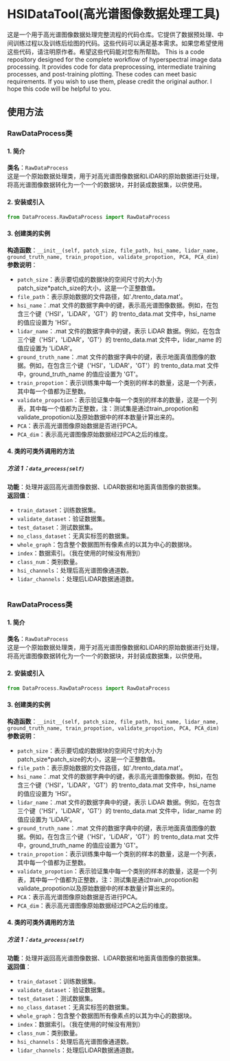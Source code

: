# HSIDataTool(高光谱图像数据处理工具)
这是一个用于高光谱图像数据处理完整流程的代码仓库。它提供了数据预处理、中间训练过程以及训练后绘图的代码。这些代码可以满足基本需求。如果您希望使用这些代码，请注明原作者。希望这些代码能对您有所帮助。
This is a code repository designed for the complete workflow of hyperspectral image data processing. It provides code for data preprocessing, intermediate training processes, and post-training plotting. These codes can meet basic requirements. If you wish to use them, please credit the original author. I hope this code will be helpful to you.
## 使用方法
### RawDataProcess类
#### 1. 简介
**类名**：`RawDataProcess`  
这是一个原始数据处理类，用于对高光谱图像数据和LiDAR的原始数据进行处理，将高光谱图像数据转化为一个一个的数据块，并封装成数据集，以供使用。

#### 2. 安装或引入
```python
from DataProcess.RawDataProcess import RawDataProcess
```

#### 3. 创建类的实例
**构造函数**：`__init__(self, patch_size, file_path, hsi_name, lidar_name, ground_truth_name, train_propotion, validate_propotion, PCA, PCA_dim)`  
**参数说明**：  
- `patch_size`：表示要切成的数据块的空间尺寸的大小为patch_size*patch_size的大小，这是一个正整数值。
- `file_path`：表示原始数据的文件路径，如'./trento_data.mat'。
- `hsi_name`：.mat 文件的数据字典中的键，表示高光谱图像数据。例如，在包含三个键（'HSI'，'LiDAR'，'GT'）的 trento_data.mat 文件中，hsi_name 的值应设置为 'HSI'。
- `lidar_name`：.mat 文件的数据字典中的键，表示 LiDAR 数据。例如，在包含三个键（'HSI'，'LiDAR'，'GT'）的 trento_data.mat 文件中，lidar_name 的值应设置为 'LiDAR'。
- `ground_truth_name`：.mat 文件的数据字典中的键，表示地面真值图像的数据。例如，在包含三个键（'HSI'，'LiDAR'，'GT'）的 trento_data.mat 文件中，ground_truth_name 的值应设置为 'GT'。
- `train_propotion`：表示训练集中每一个类别的样本的数量，这是一个列表，其中每一个值都为正整数。
- `validate_propotion`：表示验证集中每一个类别的样本的数量，这是一个列表，其中每一个值都为正整数，注：测试集是通过train_propotion和validate_propotion以及原始数据中的样本数量计算出来的。
- `PCA`：表示高光谱图像原始数据是否进行PCA。
- `PCA_dim`：表示高光谱图像原始数据经过PCA之后的维度。
#### 4. 类的可类外调用的方法
##### 方法 1：`data_process(self)`  
**功能**：处理并返回高光谱图像数据、LiDAR数据和地面真值图像的数据集。   
**返回值**：  
- `train_dataset`：训练数据集。  
- `validate_dataset`：验证数据集。  
- `test_dataset`：测试数据集。  
- `no_class_dataset`：无真实标签的数据集。  
- `whole_graph`：包含整个数据图所有像素点的以其为中心的数据块。  
- `index`：数据索引。（我在使用的时候没有用到）  
- `class_num`：类别数量。  
- `hsi_channels`：处理后高光谱图像通道数。  
- `lidar_channels`：处理后LiDAR数据通道数。
```
```
### RawDataProcess类
#### 1. 简介
**类名**：`RawDataProcess`  
这是一个原始数据处理类，用于对高光谱图像数据和LiDAR的原始数据进行处理，将高光谱图像数据转化为一个一个的数据块，并封装成数据集，以供使用。

#### 2. 安装或引入
```python
from DataProcess.RawDataProcess import RawDataProcess
```

#### 3. 创建类的实例
**构造函数**：`__init__(self, patch_size, file_path, hsi_name, lidar_name, ground_truth_name, train_propotion, validate_propotion, PCA, PCA_dim)`  
**参数说明**：  
- `patch_size`：表示要切成的数据块的空间尺寸的大小为patch_size*patch_size的大小，这是一个正整数值。
- `file_path`：表示原始数据的文件路径，如'./trento_data.mat'。
- `hsi_name`：.mat 文件的数据字典中的键，表示高光谱图像数据。例如，在包含三个键（'HSI'，'LiDAR'，'GT'）的 trento_data.mat 文件中，hsi_name 的值应设置为 'HSI'。
- `lidar_name`：.mat 文件的数据字典中的键，表示 LiDAR 数据。例如，在包含三个键（'HSI'，'LiDAR'，'GT'）的 trento_data.mat 文件中，lidar_name 的值应设置为 'LiDAR'。
- `ground_truth_name`：.mat 文件的数据字典中的键，表示地面真值图像的数据。例如，在包含三个键（'HSI'，'LiDAR'，'GT'）的 trento_data.mat 文件中，ground_truth_name 的值应设置为 'GT'。
- `train_propotion`：表示训练集中每一个类别的样本的数量，这是一个列表，其中每一个值都为正整数。
- `validate_propotion`：表示验证集中每一个类别的样本的数量，这是一个列表，其中每一个值都为正整数，注：测试集是通过train_propotion和validate_propotion以及原始数据中的样本数量计算出来的。
- `PCA`：表示高光谱图像原始数据是否进行PCA。
- `PCA_dim`：表示高光谱图像原始数据经过PCA之后的维度。
#### 4. 类的可类外调用的方法
##### 方法 1：`data_process(self)`  
**功能**：处理并返回高光谱图像数据、LiDAR数据和地面真值图像的数据集。   
**返回值**：  
- `train_dataset`：训练数据集。  
- `validate_dataset`：验证数据集。  
- `test_dataset`：测试数据集。  
- `no_class_dataset`：无真实标签的数据集。  
- `whole_graph`：包含整个数据图所有像素点的以其为中心的数据块。  
- `index`：数据索引。（我在使用的时候没有用到）  
- `class_num`：类别数量。  
- `hsi_channels`：处理后高光谱图像通道数。  
- `lidar_channels`：处理后LiDAR数据通道数。
```


